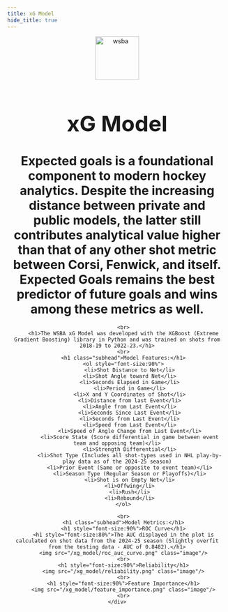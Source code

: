 ```yaml
---
title: xG Model
hide_title: true
---
```


<style>
    .image {
        display: block; 
        margin-left: auto; 
        margin-right: auto; 
        width: auto;
    }
    .subhead {
        font-size: 30px;
    }
</style>

<div style="text-align: center; margin: 10px; align: center;">
    <img src="/wsba.png" alt="wsba" class="image" style="height:100px"/>
    <div>
        <b><h1 style="font-size:50px">xG Model</h1></b>
    </div>
    <div>
        <h1>Expected goals is a foundational component to modern hockey analytics.  Despite the increasing distance between private and public models,
        the latter still contributes analytical value higher than that of any other shot metric between Corsi, Fenwick, and itself.  Expected Goals remains the best predictor of future goals and wins among these metrics as well.</h1>

        <br>
        <h1>The WSBA xG Model was developed with the XGBoost (Extreme Gradient Boosting) library in Python and was trained on shots from 2018-19 to 2022-23.</h1>
        <br>
        <h1 class="subhead">Model Features:</h1>
        <ol style="font-size:90%">
            <li>Shot Distance to Net</li>
            <li>Shot Angle toward Net</li>
            <li>Seconds Elapsed in Game</li>
            <li>Period in Game</li>
            <li>X and Y Coordinates of Shot</li>
            <li>Distance from last Event</li>
            <li>Angle from Last Event</li>
            <li>Seconds Since Last Event</li>
            <li>Seconds from Last Event</li>
            <li>Speed from Last Event</li>
            <li>Speed of Angle Change from Last Event</li>
            <li>Score State (Score differential in game between event team and opposing team)</li>
            <li>Strength Differential</li>
            <li>Shot Type (Includes all shot-types used in NHL play-by-play data as of the 2024-25 season)
            <li>Prior Event (Same or opposite to event team)</li>
            <li>Season Type (Regular Season or Playoffs)</li>
            <li>Shot is on Empty Net</li>
            <li>Offwing</li>
            <li>Rush</li>
            <li>Rebound</li>
        </ol>

        <br>
        <h1 class="subhead">Model Metrics:</h1>
        <h1 style="font-size:90%">ROC Curve</h1>
        <h1 style="font-size:80%">The AUC displayed in the plot is calculated on shot data from the 2024-25 season (Slightly overfit from the testing data - AUC of 0.8482).</h1>
        <img src="/xg_model/roc_auc_curve.png" class="image"/>
        <br>
        <h1 style="font-size:90%">Reliability</h1>
        <img src="/xg_model/reliability.png" class="image"/>
        <br>
        <h1 style="font-size:90%">Feature Importance</h1>
        <img src="/xg_model/feature_importance.png" class="image"/>
        <br>
    </div>
</div>